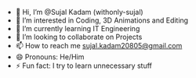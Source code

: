 - 👋 Hi, I’m @Sujal Kadam (withonly-sujal)
- 👀 I’m interested in Coding, 3D Animations and Editing
- 🌱 I’m currently learning IT Engineering
- 💞️ I’m looking to collaborate on Projects
- 📫 How to reach me sujal.kadam20805@gmail.com
- 😄 Pronouns: He/Him
- ⚡ Fun fact: I try to learn unnecessary stuff

<!---
withonly-sujal/withonly-sujal is a ✨ special ✨ repository because its `README.md` (this file) appears on your GitHub profile.
You can click the Preview link to take a look at your changes.
--->

